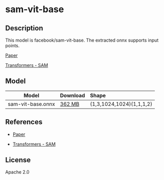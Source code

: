 # sam-vit-base

## Description

This model is facebook/sam-vit-base. The extracted onnx supports input points.

[Paper](https://arxiv.org/abs/2304.02643)

[Transformers - SAM](https://huggingface.co/docs/transformers/main/en/model_doc/sam)

## Model

| Model              | Download                    | Shape                    |
| -------------------| :---------------------------| :------------------------|
| sam-vit-base.onnx  | [362 MB](sam-vit-base.onnx) | (1,3,1024,1024)(1,1,1,2) |

## References

* [Paper](https://arxiv.org/abs/2304.02643)

* [Transformers - SAM](https://huggingface.co/docs/transformers/main/en/model_doc/sam)

## License

Apache 2.0

